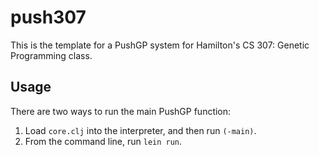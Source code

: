 # push307

This is the template for a PushGP system for Hamilton's CS 307: Genetic Programming class.

## Usage

There are two ways to run the main PushGP function:

1. Load `core.clj` into the interpreter, and then run `(-main)`.
2. From the command line, run `lein run`.

